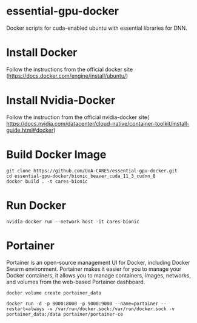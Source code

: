 # essential-gpu-docker
Docker scripts for cuda-enabled ubuntu with essential libraries for DNN. 

# Install Docker
Follow the instructions from the official docker site (https://docs.docker.com/engine/install/ubuntu/)

# Install Nvidia-Docker
Follow the instruction from the official nvidia-docker site(
https://docs.nvidia.com/datacenter/cloud-native/container-toolkit/install-guide.html#docker)

# Build Docker Image

```
git clone https://github.com/UoA-CARES/essential-gpu-docker.git
cd essential-gpu-docker/bionic_beaver_cuda_11_3_cudnn_8
docker build . -t cares-bionic
```

# Run Docker

```
nvidia-docker run --network host -it cares-bionic
```

# Portainer
Portainer is an open-source management UI for Docker, including Docker Swarm environment. Portainer makes it easier for you to manage your Docker containers, it allows you to manage containers, images, networks, and volumes from the web-based Portainer dashboard.

```
docker volume create portainer_data
```
```
docker run -d -p 8000:8000 -p 9000:9000 --name=portainer --restart=always -v /var/run/docker.sock:/var/run/docker.sock -v portainer_data:/data portainer/portainer-ce
```